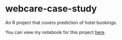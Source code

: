 # webcare-case-study
An R project that covers prediction of hotel bookings.

You can view my notebook for this project [here](https://gabrielle-zhijia-zhang.github.io/webcare-case-study/index.html). 

